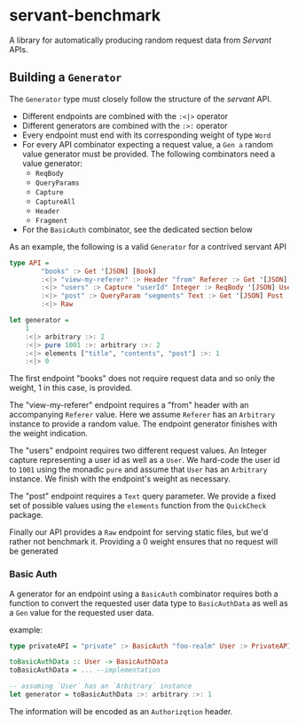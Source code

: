 # servant-benchmark

A library for automatically producing random request data from *Servant* APIs. 

## Building a `Generator`

The `Generator` type must closely follow the structure of the *servant* API. 

* Different endpoints are combined with the `:<|>` operator
* Different generators are combined with the `:>:` operator
* Every endpoint must end with its corresponding weight of type `Word`
* For every API combinator expecting a request value, a `Gen a` random value generator
  must be provided. The following combinators need a value generator:
    * `ReqBody`
    * `QueryParams`
    * `Capture`
    * `CaptureAll`
    * `Header`
    * `Fragment`
* For the `BasicAuth` combinator, see the dedicated section below 

As an example, the following is a valid `Generator` for a contrived servant API

````haskell
type API = 
        "books" :> Get '[JSON] [Book]
        :<|> "view-my-referer" :> Header "from" Referer :> Get '[JSON] Referer
        :<|> "users" :> Capture "userId" Integer :> ReqBody '[JSON] User :> Put '[JSON] User
        :<|> "post" :> QueryParam "segments" Text :> Get '[JSON] Post
        :<|> Raw

let generator =
    1
    :<|> arbitrary :>: 2
    :<|> pure 1001 :>: arbitrary :>: 2
    :<|> elements ["title", "contents", "post"] :>: 1
    :<|> 0
````

The first endpoint "books" does not require request data and so only the weight, 1 in this case, is
provided.

The "view-my-referer" endpoint requires a "from" header with an accompanying `Referer` value. Here
we assume `Referer` has an `Arbitrary` instance to provide a random value. The endpoint generator
finishes with the weight indication.

The "users" endpoint requires two different request values. An Integer capture representing a user
id as well as a `User`. We hard-code the user id to `1001` using the monadic `pure` and assume that
`User` has an `Arbitrary` instance. We finish with the endpoint's weight as necessary.

The "post" endpoint requires a `Text` query parameter. We provide a fixed set of possible values
using the `elements` function from the `QuickCheck` package.

Finally our API provides a `Raw` endpoint for serving static files, but we'd rather not benchmark
it. Providing a 0 weight ensures that no request will be generated 

### Basic Auth

A generator for an endpoint using a `BasicAuth` combinator requires both a function to convert the
requested user data type to `BasicAuthData` as well as a `Gen` value for the requested user data. 

example:

````haskell
type privateAPI = "private" :> BasicAuth "foo-realm" User :> PrivateAPI

toBasicAuthData :: User -> BasicAuthData
toBasicAuthData = ... --implementation 

-- assuming `User` has an `Arbitrary` instance
let generator = toBasicAuthData :>: arbitrary :>: 1
````

The information will be encoded as an `Authorizqtion` header.
